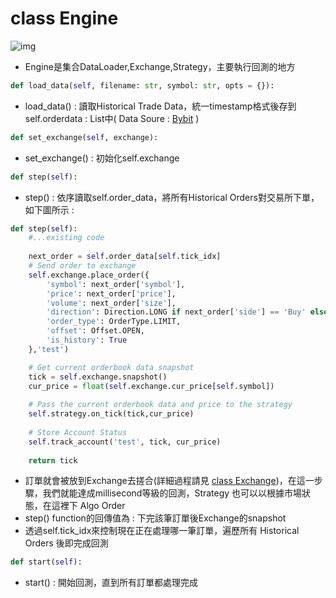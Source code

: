 # class Engine

![img](https://imgur.com/I11GNXy.png)

* Engine是集合DataLoader,Exchange,Strategy，主要執行回測的地方

```python
def load_data(self, filename: str, symbol: str, opts = {}):
```

* load_data() : 讀取Historical Trade Data，統一timestamp格式後存到self.orderdata : List中( Data Soure : [Bybit](https://www.bybit.com/derivatives/en/history-data) )

```python
def set_exchange(self, exchange):
```

* set_exchange() : 初始化self.exchange

```python
def step(self):
```

* step() : 依序讀取self.order_data，將所有Historical Orders對交易所下單，如下圖所示 :

```python
def step(self):
    #...existing code
  
    next_order = self.order_data[self.tick_idx]
    # Send order to exchange
    self.exchange.place_order({
        'symbol': next_order['symbol'],
        'price': next_order['price'],
        'volume': next_order['size'],
        'direction': Direction.LONG if next_order['side'] == 'Buy' else Direction.SHORT,
        'order_type': OrderType.LIMIT,
        'offset': Offset.OPEN,
        'is_history': True
    },'test')

    # Get current orderbook data snapshot
    tick = self.exchange.snapshot()
    cur_price = float(self.exchange.cur_price[self.symbol])
  
    # Pass the current orderbook data and price to the strategy
    self.strategy.on_tick(tick,cur_price)
  
    # Store Account Status
    self.track_account('test', tick, cur_price)
  
    return tick
```

* 訂單就會被放到Exchange去搓合(詳細過程請見 [class Exchange](./Exchange.md))，在這一步驟，我們就能達成millisecond等級的回測，Strategy 也可以以根據市場狀態，在這裡下 Algo Order
* step() function的回傳值為 : 下完該筆訂單後Exchange的snapshot
* 透過self.tick_idx來控制現在正在處理哪一筆訂單，遍歷所有 Historical Orders 後即完成回測

```python
def start(self):
```

* start() : 開始回測，直到所有訂單都處理完成
